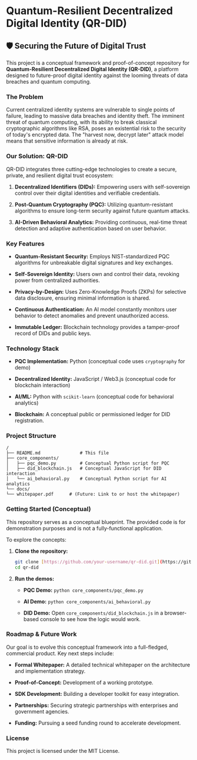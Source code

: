 # Quantum-Resilient Decentralized Digital Identity (QR-DID)

## 🛡️ Securing the Future of Digital Trust

This project is a conceptual framework and proof-of-concept repository for **Quantum-Resilient Decentralized Digital Identity (QR-DID)**, a platform designed to future-proof digital identity against the looming threats of data breaches and quantum computing.

### The Problem

Current centralized identity systems are vulnerable to single points of failure, leading to massive data breaches and identity theft. The imminent threat of quantum computing, with its ability to break classical cryptographic algorithms like RSA, poses an existential risk to the security of today's encrypted data. The "harvest now, decrypt later" attack model means that sensitive information is already at risk.

### Our Solution: QR-DID

QR-DID integrates three cutting-edge technologies to create a secure, private, and resilient digital trust ecosystem:

1.  **Decentralized Identifiers (DIDs):** Empowering users with self-sovereign control over their digital identities and verifiable credentials.

2.  **Post-Quantum Cryptography (PQC):** Utilizing quantum-resistant algorithms to ensure long-term security against future quantum attacks.

3.  **AI-Driven Behavioral Analytics:** Providing continuous, real-time threat detection and adaptive authentication based on user behavior.

### Key Features

* **Quantum-Resistant Security:** Employs NIST-standardized PQC algorithms for unbreakable digital signatures and key exchanges.

* **Self-Sovereign Identity:** Users own and control their data, revoking power from centralized authorities.

* **Privacy-by-Design:** Uses Zero-Knowledge Proofs (ZKPs) for selective data disclosure, ensuring minimal information is shared.

* **Continuous Authentication:** An AI model constantly monitors user behavior to detect anomalies and prevent unauthorized access.

* **Immutable Ledger:** Blockchain technology provides a tamper-proof record of DIDs and public keys.

### Technology Stack

* **PQC Implementation:** Python (conceptual code uses `cryptography` for demo)

* **Decentralized Identity:** JavaScript / Web3.js (conceptual code for blockchain interaction)

* **AI/ML:** Python with `scikit-learn` (conceptual code for behavioral analytics)

* **Blockchain:** A conceptual public or permissioned ledger for DID registration.

### Project Structure

```
/
├── README.md               # This file
├── core_components/
│   ├── pqc_demo.py         # Conceptual Python script for PQC
│   ├── did_blockchain.js   # Conceptual JavaScript for DID interaction
│   └── ai_behavioral.py    # Conceptual Python script for AI analytics
└── docs/
└── whitepaper.pdf      # (Future: Link to or host the whitepaper)
```

### Getting Started (Conceptual)

This repository serves as a conceptual blueprint. The provided code is for demonstration purposes and is not a fully-functional application.

To explore the concepts:

1.  **Clone the repository:**

    ```bash
    git clone [https://github.com/your-username/qr-did.git](https://github.com/your-username/qr-did.git)
    cd qr-did
    
    ```

2.  **Run the demos:**

    * **PQC Demo:** `python core_components/pqc_demo.py`

    * **AI Demo:** `python core_components/ai_behavioral.py`

    * **DID Demo:** Open `core_components/did_blockchain.js` in a browser-based console to see how the logic would work.

### Roadmap & Future Work

Our goal is to evolve this conceptual framework into a full-fledged, commercial product. Key next steps include:

* **Formal Whitepaper:** A detailed technical whitepaper on the architecture and implementation strategy.

* **Proof-of-Concept:** Development of a working prototype.

* **SDK Development:** Building a developer toolkit for easy integration.

* **Partnerships:** Securing strategic partnerships with enterprises and government agencies.

* **Funding:** Pursuing a seed funding round to accelerate development.

### License

This project is licensed under the MIT License.
